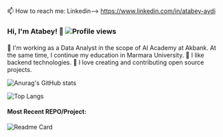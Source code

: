 

📫 How to reach me: Linkedin--> https://www.linkedin.com/in/atabey-aydi

### Hi, I'm Atabey! 👋 ![Profile views](https://gpvc.arturio.dev/Libldeaera)

#### 
🔭 I'm working as a Data Analyst in the scope of AI Academy at Akbank. At the same time, I continue my education in Marmara University. 
🌱 I like backend technologies.
🤔 I love creating and contributing open source projects.

![Anurag's GitHub stats](https://github-readme-stats.vercel.app/api?username=Libldeaera&show_icons=true&theme=dark&count_private=FALSE)

![Top Langs](https://github-readme-stats.vercel.app/api/top-langs/?username=Libldeaera&layout=compact&show_icons=true&theme=dark)

#### Most Recent REPO/Project:

![Readme Card](https://github-readme-stats.vercel.app/api/pin/?username=Libldeaera&repo=Python-Training-For-Cybersecurity&show_owner=TRUE&show_icons=true&theme=dark)

